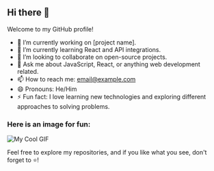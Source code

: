## Hi there 👋

Welcome to my GitHub profile!

- 🔭 I’m currently working on [project name].
- 🌱 I’m currently learning React and API integrations.
- 👯 I’m looking to collaborate on open-source projects.
- 💬 Ask me about JavaScript, React, or anything web development related.
- 📫 How to reach me: [email@example.com](mailto:email@example.com)
- 😄 Pronouns: He/Him
- ⚡ Fun fact: I love learning new technologies and exploring different approaches to solving problems.

### Here is an image for fun:

![My Cool GIF](https://i.pinimg.com/originals/c0/b1/48/c0b148d581e706f2f06df9d84fe60de3.gif)

Feel free to explore my repositories, and if you like what you see, don't forget to ⭐️!
